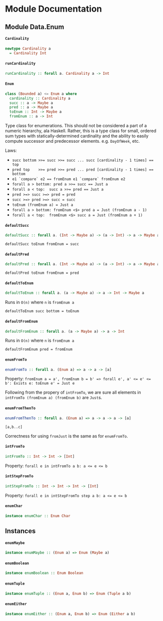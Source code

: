 # Module Documentation

## Module Data.Enum

#### `Cardinality`

``` purescript
newtype Cardinality a
  = Cardinality Int
```


#### `runCardinality`

``` purescript
runCardinality :: forall a. Cardinality a -> Int
```


#### `Enum`

``` purescript
class (Bounded a) <= Enum a where
  cardinality :: Cardinality a
  succ :: a -> Maybe a
  pred :: a -> Maybe a
  toEnum :: Int -> Maybe a
  fromEnum :: a -> Int
```

Type class for enumerations. This should not be considered a part of a
numeric hierarchy, ala Haskell. Rather, this is a type class for small,
ordered sum types with statically-determined cardinality and the ability
to easily compute successor and predecessor elements. e.g. `DayOfWeek`, etc.

Laws:

- ```succ bottom >>= succ >>= succ ... succ [cardinality - 1 times] == top```
- ```pred top    >>= pred >>= pred ... pred [cardinality - 1 times] == bottom```
- ```e1 `compare` e2 == fromEnum e1 `compare` fromEnum e2```
- ```forall a > bottom: pred a >>= succ == Just a```
- ```forall a < top:  succ a >>= pred == Just a```
- ```pred >=> succ >=> pred = pred```
- ```succ >=> pred >=> succ = succ```
- ```toEnum (fromEnum a) = Just a```
- ```forall a > bottom: fromEnum <$> pred a = Just (fromEnum a - 1)```
- ```forall a < top:  fromEnum <$> succ a = Just (fromEnum a + 1)```

#### `defaultSucc`

``` purescript
defaultSucc :: forall a. (Int -> Maybe a) -> (a -> Int) -> a -> Maybe a
```

```defaultSucc toEnum fromEnum = succ```

#### `defaultPred`

``` purescript
defaultPred :: forall a. (Int -> Maybe a) -> (a -> Int) -> a -> Maybe a
```

```defaultPred toEnum fromEnum = pred```

#### `defaultToEnum`

``` purescript
defaultToEnum :: forall a. (a -> Maybe a) -> a -> Int -> Maybe a
```

Runs in `O(n)` where `n` is `fromEnum a`

```defaultToEnum succ bottom = toEnum```

#### `defaultFromEnum`

``` purescript
defaultFromEnum :: forall a. (a -> Maybe a) -> a -> Int
```

Runs in `O(n)` where `n` is `fromEnum a`

```defaultFromEnum pred = fromEnum```

#### `enumFromTo`

``` purescript
enumFromTo :: forall a. (Enum a) => a -> a -> [a]
```

Property: ```fromEnum a = a', fromEnum b = b' => forall e', a' <= e' <= b': Exists e: toEnum e' = Just e```

Following from the propery of `intFromTo`, we are sure all elements in `intFromTo (fromEnum a) (fromEnum b)` are `Just`s.

#### `enumFromThenTo`

``` purescript
enumFromThenTo :: forall a. (Enum a) => a -> a -> a -> [a]
```

`[a,b..c]`

Correctness for using `fromJust` is the same as for `enumFromTo`.

#### `intFromTo`

``` purescript
intFromTo :: Int -> Int -> [Int]
```

Property: ```forall e in intFromTo a b: a <= e <= b```

#### `intStepFromTo`

``` purescript
intStepFromTo :: Int -> Int -> Int -> [Int]
```

Property: ```forall e in intStepFromTo step a b: a <= e <= b```

#### `enumChar`

``` purescript
instance enumChar :: Enum Char
```

## Instances

#### `enumMaybe`

``` purescript
instance enumMaybe :: (Enum a) => Enum (Maybe a)
```


#### `enumBoolean`

``` purescript
instance enumBoolean :: Enum Boolean
```


#### `enumTuple`

``` purescript
instance enumTuple :: (Enum a, Enum b) => Enum (Tuple a b)
```


#### `enumEither`

``` purescript
instance enumEither :: (Enum a, Enum b) => Enum (Either a b)
```